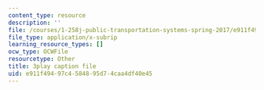 ```yaml
---
content_type: resource
description: ''
file: /courses/1-258j-public-transportation-systems-spring-2017/e911f49497c4584895d74caa4df40e45_FTwuE36SUA.vtt
file_type: application/x-subrip
learning_resource_types: []
ocw_type: OCWFile
resourcetype: Other
title: 3play caption file
uid: e911f494-97c4-5848-95d7-4caa4df40e45
---
```

